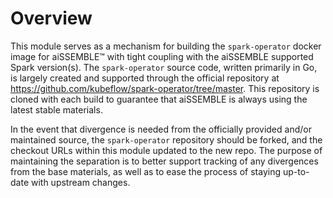 # Overview
This module serves as a mechanism for building the `spark-operator` docker image for
aiSSEMBLE&trade; with tight coupling with the aiSSEMBLE supported Spark version(s).  The 
`spark-operator` source code, written primarily in Go, is largely created and supported
through the official repository at https://github.com/kubeflow/spark-operator/tree/master.
This repository is cloned with each build to guarantee that aiSSEMBLE is always using the
latest stable materials.  

In the event that divergence is needed from the officially provided and/or maintained
source, the `spark-operator` repository should be forked, and the checkout URLs
within this module updated to the new repo.  The purpose of maintaining the separation 
is to better support tracking of any divergences from the base materials, as well as to
ease the process of staying up-to-date with upstream changes.